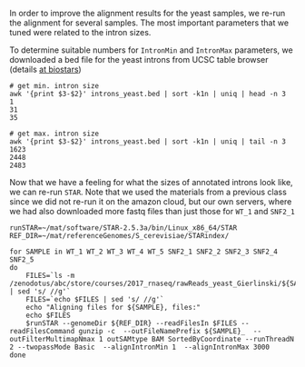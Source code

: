 In order to improve the alignment results for the yeast samples, we re-run the
alignment for several samples.
The most important parameters that we tuned were related to the intron sizes.

To determine suitable numbers for  `IntronMin` and `IntronMax` parameters,
we downloaded a bed file for the yeast introns from UCSC table browser (details [at biostars](https://www.biostars.org/p/13290/))

```
# get min. intron size
awk '{print $3-$2}' introns_yeast.bed | sort -k1n | uniq | head -n 3
1
31
35

# get max. intron size
awk '{print $3-$2}' introns_yeast.bed | sort -k1n | uniq | tail -n 3
1623
2448
2483
```

Now that we have a feeling for what the sizes of annotated introns look like,
we can re-run `STAR`.
Note that we used the materials from a previous class since we did not re-run it on the amazon cloud, but our own servers, where we had also downloaded more fastq files than just those for `WT_1` and `SNF2_1`

```
runSTAR=~/mat/software/STAR-2.5.3a/bin/Linux_x86_64/STAR
REF_DIR=~/mat/referenceGenomes/S_cerevisiae/STARindex/

for SAMPLE in WT_1 WT_2 WT_3 WT_4 WT_5 SNF2_1 SNF2_2 SNF2_3 SNF2_4 SNF2_5
do
	FILES=`ls -m /zenodotus/abc/store/courses/2017_rnaseq/rawReads_yeast_Gierlinski/${SAMPLE}/*fastq.gz | sed 's/ //g'`
    FILES=`echo $FILES | sed 's/ //g'`
	echo "Aligning files for ${SAMPLE}, files:"
	echo $FILES 
    $runSTAR --genomeDir ${REF_DIR} --readFilesIn $FILES --readFilesCommand gunzip -c  --outFileNamePrefix ${SAMPLE}_  --outFilterMultimapNmax 1 outSAMtype BAM SortedByCoordinate --runThreadN 2 --twopassMode Basic  --alignIntronMin 1  --alignIntronMax 3000 
done
```